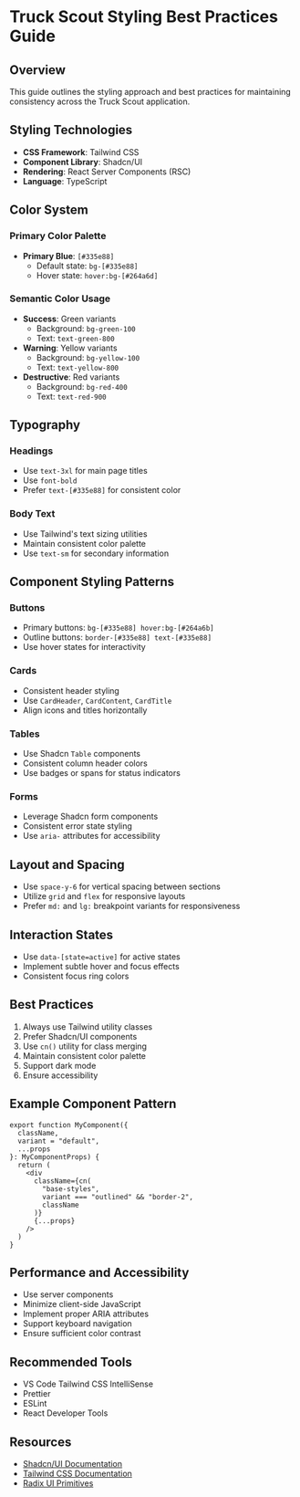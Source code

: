 # Truck Scout Styling Best Practices Guide

## Overview
This guide outlines the styling approach and best practices for maintaining consistency across the Truck Scout application.

## Styling Technologies
- **CSS Framework**: Tailwind CSS
- **Component Library**: Shadcn/UI
- **Rendering**: React Server Components (RSC)
- **Language**: TypeScript

## Color System
### Primary Color Palette
- **Primary Blue**: `[#335e88]`
  - Default state: `bg-[#335e88]`
  - Hover state: `hover:bg-[#264a6d]`

### Semantic Color Usage
- **Success**: Green variants
  - Background: `bg-green-100`
  - Text: `text-green-800`
- **Warning**: Yellow variants
  - Background: `bg-yellow-100`
  - Text: `text-yellow-800`
- **Destructive**: Red variants
  - Background: `bg-red-400`
  - Text: `text-red-900`

## Typography
### Headings
- Use `text-3xl` for main page titles
- Use `font-bold`
- Prefer `text-[#335e88]` for consistent color

### Body Text
- Use Tailwind's text sizing utilities
- Maintain consistent color palette
- Use `text-sm` for secondary information

## Component Styling Patterns
### Buttons
- Primary buttons: `bg-[#335e88] hover:bg-[#264a6b]`
- Outline buttons: `border-[#335e88] text-[#335e88]`
- Use hover states for interactivity

### Cards
- Consistent header styling
- Use `CardHeader`, `CardContent`, `CardTitle`
- Align icons and titles horizontally

### Tables
- Use Shadcn `Table` components
- Consistent column header colors
- Use badges or spans for status indicators

### Forms
- Leverage Shadcn form components
- Consistent error state styling
- Use `aria-` attributes for accessibility

## Layout and Spacing
- Use `space-y-6` for vertical spacing between sections
- Utilize `grid` and `flex` for responsive layouts
- Prefer `md:` and `lg:` breakpoint variants for responsiveness

## Interaction States
- Use `data-[state=active]` for active states
- Implement subtle hover and focus effects
- Consistent focus ring colors

## Best Practices
1. Always use Tailwind utility classes
2. Prefer Shadcn/UI components
3. Use `cn()` utility for class merging
4. Maintain consistent color palette
5. Support dark mode
6. Ensure accessibility

## Example Component Pattern
```tsx
export function MyComponent({ 
  className, 
  variant = "default", 
  ...props 
}: MyComponentProps) {
  return (
    <div
      className={cn(
        "base-styles",
        variant === "outlined" && "border-2",
        className
      )}
      {...props}
    />
  )
}
```

## Performance and Accessibility
- Use server components
- Minimize client-side JavaScript
- Implement proper ARIA attributes
- Support keyboard navigation
- Ensure sufficient color contrast

## Recommended Tools
- VS Code Tailwind CSS IntelliSense
- Prettier
- ESLint
- React Developer Tools

## Resources
- [Shadcn/UI Documentation](https://ui.shadcn.com/)
- [Tailwind CSS Documentation](https://tailwindcss.com/)
- [Radix UI Primitives](https://www.radix-ui.com/)
